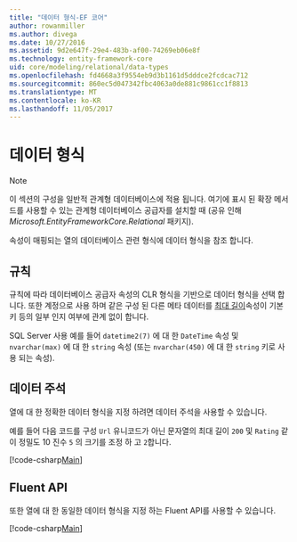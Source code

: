 ```yaml
---
title: "데이터 형식-EF 코어"
author: rowanmiller
ms.author: divega
ms.date: 10/27/2016
ms.assetid: 9d2e647f-29e4-483b-af00-74269eb06e8f
ms.technology: entity-framework-core
uid: core/modeling/relational/data-types
ms.openlocfilehash: fd4668a3f9554eb9d3b1161d5dddce2fcdcac712
ms.sourcegitcommit: 860ec5d047342fbc4063a0de881c9861cc1f8813
ms.translationtype: MT
ms.contentlocale: ko-KR
ms.lasthandoff: 11/05/2017
---
```

# <a name="data-types"></a>데이터 형식

> [!NOTE]  
> 이 섹션의 구성을 일반적 관계형 데이터베이스에 적용 됩니다. 여기에 표시 된 확장 메서드를 사용할 수 있는 관계형 데이터베이스 공급자를 설치할 때 (공유 인해 *Microsoft.EntityFrameworkCore.Relational* 패키지).

속성이 매핑되는 열의 데이터베이스 관련 형식에 데이터 형식을 참조 합니다.

## <a name="conventions"></a>규칙

규칙에 따라 데이터베이스 공급자 속성의 CLR 형식을 기반으로 데이터 형식을 선택 합니다. 또한 계정으로 사용 하며 같은 구성 된 다른 메타 데이터를 [최대 길이](../max-length.md)속성이 기본 키 등의 일부 인지 여부에 관계 없이 합니다.

SQL Server 사용 예를 들어 `datetime2(7)` 에 대 한 `DateTime` 속성 및 `nvarchar(max)` 에 대 한 `string` 속성 (또는 `nvarchar(450)` 에 대 한 `string` 키로 사용 되는 속성).

## <a name="data-annotations"></a>데이터 주석

열에 대 한 정확한 데이터 형식을 지정 하려면 데이터 주석을 사용할 수 있습니다.

예를 들어 다음 코드를 구성 `Url` 유니코드가 아닌 문자열의 최대 길이 `200` 및 `Rating` 같이 정밀도 10 진수 `5` 의 크기를 조정 하 고 `2`합니다.

[!code-csharp[Main](../../../../samples/core/Modeling/DataAnnotations/Samples/Relational/DataType.cs?name=Entities&highlight=4,6)]

## <a name="fluent-api"></a>Fluent API

또한 열에 대 한 동일한 데이터 형식을 지정 하는 Fluent API를 사용할 수 있습니다.

[!code-csharp[Main](../../../../samples/core/Modeling/FluentAPI/Samples/Relational/DataType.cs?name=Model&highlight=9-10)]
